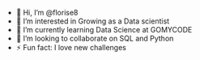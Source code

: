 - 👋 Hi, I’m @florise8
- 👀 I’m interested in Growing as a Data scientist
- 🌱 I’m currently learning Data Science at GOMYCODE
- 💞️ I’m looking to collaborate on SQL and Python
- ⚡ Fun fact:  I love new challenges

<!---
florise8/florise8 is a ✨ special ✨ repository because its `README.md` (this file) appears on your GitHub profile.
You can click the Preview link to take a look at your changes.
--->
